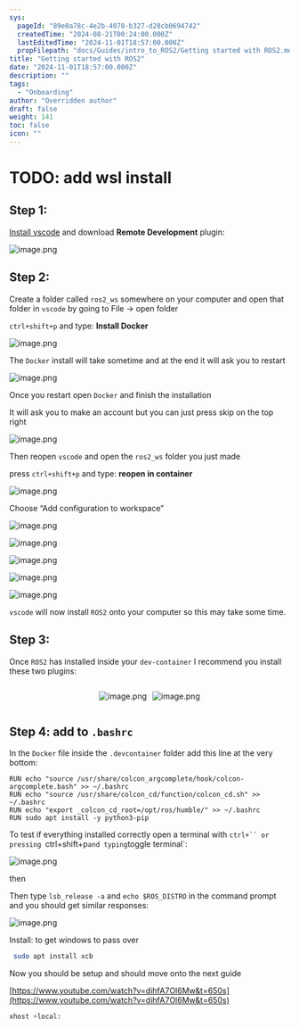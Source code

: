 ```yaml
---
sys:
  pageId: "89e0a78c-4e2b-4070-b327-d28cb0694742"
  createdTime: "2024-08-21T00:24:00.000Z"
  lastEditedTime: "2024-11-01T18:57:00.000Z"
  propFilepath: "docs/Guides/intro_to_ROS2/Getting started with ROS2.md"
title: "Getting started with ROS2"
date: "2024-11-01T18:57:00.000Z"
description: ""
tags:
  - "Onboarding"
author: "Overridden author"
draft: false
weight: 141
toc: false
icon: ""
---
```


# TODO: add wsl install

## Step 1:

[Install vscode](https://code.visualstudio.com/download) and download **Remote Development** plugin:

![image.png](https://prod-files-secure.s3.us-west-2.amazonaws.com/d518164a-d88e-44d1-a4ee-3adb3bd8bce0/efb52993-1881-4a40-b95e-6f020334f022/image.png?X-Amz-Algorithm=AWS4-HMAC-SHA256&X-Amz-Content-Sha256=UNSIGNED-PAYLOAD&X-Amz-Credential=ASIAZI2LB4665SAGTSOU%2F20250301%2Fus-west-2%2Fs3%2Faws4_request&X-Amz-Date=20250301T070703Z&X-Amz-Expires=3600&X-Amz-Security-Token=IQoJb3JpZ2luX2VjEGQaCXVzLXdlc3QtMiJGMEQCIAvxRXOT80PXKIH2iwWljOttXSZkgFyRdj0IfItxX%2BM7AiAjiW9SPv3uv3Ke0hyUQVDDSoEfkFu88IhAo64srC1wzSqIBAid%2F%2F%2F%2F%2F%2F%2F%2F%2F%2F8BEAAaDDYzNzQyMzE4MzgwNSIMM3tqbjlvArx%2FrWJGKtwDAXr6rEyEgMw4s4oHWMUrFdQmot%2Bc9IxFNht79CFOwFqBBcfZ2kMg9Klxz0J6PE54BCWv3n1FoBcT9KtJc0MZptsX9%2FX6t0qX%2BI1Suyp7aP3TpFcCzWNMsctovEEUjEvN2tEi0g756yCaVX6EHNYQZyhn2wSh0aLd1ahiOn%2B5Muq741UmYpj44556RiiEOLuldmuLNyMErxMQqdcT%2Fk1KOo7ZYFipi5kBXHN1wJuBOSZ7e62K16iEU%2BFmKOQ5yv3qM65nbksl%2BM4fYtpTq1VPb80YJ%2BmIAyscNjUB7gf1AEGhbzBwZiVG3NreIrtkDRyDlcYRxgSexumWaFnOTt2DfuP5R8YEZFwPtlW3WHUglHR70m3Es4OaqKQ7xdSecOtC%2F3OJTIvBodTKzf3eQa7VA5iR14lTriuPCeJbsxOoP2D8M6mcadS7SJ7shq2G9JhX8kmK1jtxhpQ6Sg5BhiNtK7zYsYlLhJUPzu3PJ7OpxOW4xWEAQgb20I74gKZZ%2BdMnlbYyVMg15halGtZTwDwiglHhrnS6lzi66op1wE95dUegZgHlpqxwxEBp%2B99bsX%2BBkSGqzsnmy3yzrPSpWoHLfP0xCXImH57CHq5hULC8fVAX9M1V3BZR8NU6HCQwtJCKvgY6pgHig3JLkhRWk3OXffWA7Rd%2Ferm8UCuaGQIQGzTAc9H7%2FMCWQv3tnobNSNbU6R12o8TYzHxip7jdlJkRd%2FZAQFDfawtfGdbO7slJbvul7HjBJAGz6okw95elg7EHKqeT8WsZZn5gXui6qkYo6Bg43eziSD13l4nKS35E%2F8OpSTqi9C0DJcQD6ZXJtWUIjGHTnmzcWXOLQrsKBKDFkbz4g%2Fg1AtnLee86&X-Amz-Signature=56c863bc80097ebe9e2bcfdbe7b8eca9282f392b52df48daf0479880d3bedff5&X-Amz-SignedHeaders=host&x-id=GetObject)

## Step 2:

Create a folder called `ros2_ws` somewhere on your computer and open that folder in `vscode` by going to File → open folder 

`ctrl+shift+p` and type: **Install Docker**

![image.png](https://prod-files-secure.s3.us-west-2.amazonaws.com/d518164a-d88e-44d1-a4ee-3adb3bd8bce0/2269dc0e-1cd5-47ff-bceb-c04ad9b2eab0/image.png?X-Amz-Algorithm=AWS4-HMAC-SHA256&X-Amz-Content-Sha256=UNSIGNED-PAYLOAD&X-Amz-Credential=ASIAZI2LB4665SAGTSOU%2F20250301%2Fus-west-2%2Fs3%2Faws4_request&X-Amz-Date=20250301T070703Z&X-Amz-Expires=3600&X-Amz-Security-Token=IQoJb3JpZ2luX2VjEGQaCXVzLXdlc3QtMiJGMEQCIAvxRXOT80PXKIH2iwWljOttXSZkgFyRdj0IfItxX%2BM7AiAjiW9SPv3uv3Ke0hyUQVDDSoEfkFu88IhAo64srC1wzSqIBAid%2F%2F%2F%2F%2F%2F%2F%2F%2F%2F8BEAAaDDYzNzQyMzE4MzgwNSIMM3tqbjlvArx%2FrWJGKtwDAXr6rEyEgMw4s4oHWMUrFdQmot%2Bc9IxFNht79CFOwFqBBcfZ2kMg9Klxz0J6PE54BCWv3n1FoBcT9KtJc0MZptsX9%2FX6t0qX%2BI1Suyp7aP3TpFcCzWNMsctovEEUjEvN2tEi0g756yCaVX6EHNYQZyhn2wSh0aLd1ahiOn%2B5Muq741UmYpj44556RiiEOLuldmuLNyMErxMQqdcT%2Fk1KOo7ZYFipi5kBXHN1wJuBOSZ7e62K16iEU%2BFmKOQ5yv3qM65nbksl%2BM4fYtpTq1VPb80YJ%2BmIAyscNjUB7gf1AEGhbzBwZiVG3NreIrtkDRyDlcYRxgSexumWaFnOTt2DfuP5R8YEZFwPtlW3WHUglHR70m3Es4OaqKQ7xdSecOtC%2F3OJTIvBodTKzf3eQa7VA5iR14lTriuPCeJbsxOoP2D8M6mcadS7SJ7shq2G9JhX8kmK1jtxhpQ6Sg5BhiNtK7zYsYlLhJUPzu3PJ7OpxOW4xWEAQgb20I74gKZZ%2BdMnlbYyVMg15halGtZTwDwiglHhrnS6lzi66op1wE95dUegZgHlpqxwxEBp%2B99bsX%2BBkSGqzsnmy3yzrPSpWoHLfP0xCXImH57CHq5hULC8fVAX9M1V3BZR8NU6HCQwtJCKvgY6pgHig3JLkhRWk3OXffWA7Rd%2Ferm8UCuaGQIQGzTAc9H7%2FMCWQv3tnobNSNbU6R12o8TYzHxip7jdlJkRd%2FZAQFDfawtfGdbO7slJbvul7HjBJAGz6okw95elg7EHKqeT8WsZZn5gXui6qkYo6Bg43eziSD13l4nKS35E%2F8OpSTqi9C0DJcQD6ZXJtWUIjGHTnmzcWXOLQrsKBKDFkbz4g%2Fg1AtnLee86&X-Amz-Signature=7c4c24a44e43422791198bbb8b5205daba0a4d42f64877e0b76684780bfd6797&X-Amz-SignedHeaders=host&x-id=GetObject)

The `Docker` install will take sometime and at the end it will ask you to restart

![image.png](https://prod-files-secure.s3.us-west-2.amazonaws.com/d518164a-d88e-44d1-a4ee-3adb3bd8bce0/ed233f78-be33-4b1f-b89c-9c346c0e961e/image.png?X-Amz-Algorithm=AWS4-HMAC-SHA256&X-Amz-Content-Sha256=UNSIGNED-PAYLOAD&X-Amz-Credential=ASIAZI2LB4665SAGTSOU%2F20250301%2Fus-west-2%2Fs3%2Faws4_request&X-Amz-Date=20250301T070704Z&X-Amz-Expires=3600&X-Amz-Security-Token=IQoJb3JpZ2luX2VjEGQaCXVzLXdlc3QtMiJGMEQCIAvxRXOT80PXKIH2iwWljOttXSZkgFyRdj0IfItxX%2BM7AiAjiW9SPv3uv3Ke0hyUQVDDSoEfkFu88IhAo64srC1wzSqIBAid%2F%2F%2F%2F%2F%2F%2F%2F%2F%2F8BEAAaDDYzNzQyMzE4MzgwNSIMM3tqbjlvArx%2FrWJGKtwDAXr6rEyEgMw4s4oHWMUrFdQmot%2Bc9IxFNht79CFOwFqBBcfZ2kMg9Klxz0J6PE54BCWv3n1FoBcT9KtJc0MZptsX9%2FX6t0qX%2BI1Suyp7aP3TpFcCzWNMsctovEEUjEvN2tEi0g756yCaVX6EHNYQZyhn2wSh0aLd1ahiOn%2B5Muq741UmYpj44556RiiEOLuldmuLNyMErxMQqdcT%2Fk1KOo7ZYFipi5kBXHN1wJuBOSZ7e62K16iEU%2BFmKOQ5yv3qM65nbksl%2BM4fYtpTq1VPb80YJ%2BmIAyscNjUB7gf1AEGhbzBwZiVG3NreIrtkDRyDlcYRxgSexumWaFnOTt2DfuP5R8YEZFwPtlW3WHUglHR70m3Es4OaqKQ7xdSecOtC%2F3OJTIvBodTKzf3eQa7VA5iR14lTriuPCeJbsxOoP2D8M6mcadS7SJ7shq2G9JhX8kmK1jtxhpQ6Sg5BhiNtK7zYsYlLhJUPzu3PJ7OpxOW4xWEAQgb20I74gKZZ%2BdMnlbYyVMg15halGtZTwDwiglHhrnS6lzi66op1wE95dUegZgHlpqxwxEBp%2B99bsX%2BBkSGqzsnmy3yzrPSpWoHLfP0xCXImH57CHq5hULC8fVAX9M1V3BZR8NU6HCQwtJCKvgY6pgHig3JLkhRWk3OXffWA7Rd%2Ferm8UCuaGQIQGzTAc9H7%2FMCWQv3tnobNSNbU6R12o8TYzHxip7jdlJkRd%2FZAQFDfawtfGdbO7slJbvul7HjBJAGz6okw95elg7EHKqeT8WsZZn5gXui6qkYo6Bg43eziSD13l4nKS35E%2F8OpSTqi9C0DJcQD6ZXJtWUIjGHTnmzcWXOLQrsKBKDFkbz4g%2Fg1AtnLee86&X-Amz-Signature=ce9bc5cd022f0454e6b378988643092fb1273e27bd0e998cc8501a5e2de84610&X-Amz-SignedHeaders=host&x-id=GetObject)

Once you restart open `Docker` and finish the installation

It will ask you to make an account but you can just press skip on the top right

![image.png](https://prod-files-secure.s3.us-west-2.amazonaws.com/d518164a-d88e-44d1-a4ee-3adb3bd8bce0/21010ad9-1659-4fd9-9f59-9932a09b2a3d/image.png?X-Amz-Algorithm=AWS4-HMAC-SHA256&X-Amz-Content-Sha256=UNSIGNED-PAYLOAD&X-Amz-Credential=ASIAZI2LB4665SAGTSOU%2F20250301%2Fus-west-2%2Fs3%2Faws4_request&X-Amz-Date=20250301T070704Z&X-Amz-Expires=3600&X-Amz-Security-Token=IQoJb3JpZ2luX2VjEGQaCXVzLXdlc3QtMiJGMEQCIAvxRXOT80PXKIH2iwWljOttXSZkgFyRdj0IfItxX%2BM7AiAjiW9SPv3uv3Ke0hyUQVDDSoEfkFu88IhAo64srC1wzSqIBAid%2F%2F%2F%2F%2F%2F%2F%2F%2F%2F8BEAAaDDYzNzQyMzE4MzgwNSIMM3tqbjlvArx%2FrWJGKtwDAXr6rEyEgMw4s4oHWMUrFdQmot%2Bc9IxFNht79CFOwFqBBcfZ2kMg9Klxz0J6PE54BCWv3n1FoBcT9KtJc0MZptsX9%2FX6t0qX%2BI1Suyp7aP3TpFcCzWNMsctovEEUjEvN2tEi0g756yCaVX6EHNYQZyhn2wSh0aLd1ahiOn%2B5Muq741UmYpj44556RiiEOLuldmuLNyMErxMQqdcT%2Fk1KOo7ZYFipi5kBXHN1wJuBOSZ7e62K16iEU%2BFmKOQ5yv3qM65nbksl%2BM4fYtpTq1VPb80YJ%2BmIAyscNjUB7gf1AEGhbzBwZiVG3NreIrtkDRyDlcYRxgSexumWaFnOTt2DfuP5R8YEZFwPtlW3WHUglHR70m3Es4OaqKQ7xdSecOtC%2F3OJTIvBodTKzf3eQa7VA5iR14lTriuPCeJbsxOoP2D8M6mcadS7SJ7shq2G9JhX8kmK1jtxhpQ6Sg5BhiNtK7zYsYlLhJUPzu3PJ7OpxOW4xWEAQgb20I74gKZZ%2BdMnlbYyVMg15halGtZTwDwiglHhrnS6lzi66op1wE95dUegZgHlpqxwxEBp%2B99bsX%2BBkSGqzsnmy3yzrPSpWoHLfP0xCXImH57CHq5hULC8fVAX9M1V3BZR8NU6HCQwtJCKvgY6pgHig3JLkhRWk3OXffWA7Rd%2Ferm8UCuaGQIQGzTAc9H7%2FMCWQv3tnobNSNbU6R12o8TYzHxip7jdlJkRd%2FZAQFDfawtfGdbO7slJbvul7HjBJAGz6okw95elg7EHKqeT8WsZZn5gXui6qkYo6Bg43eziSD13l4nKS35E%2F8OpSTqi9C0DJcQD6ZXJtWUIjGHTnmzcWXOLQrsKBKDFkbz4g%2Fg1AtnLee86&X-Amz-Signature=0e3bb933ee22822661cae07c6a146aede63d3e75ee5b78d3eb0724e92fe71a7d&X-Amz-SignedHeaders=host&x-id=GetObject)

Then reopen `vscode` and open the `ros2_ws` folder you just made

press `ctrl+shift+p` and type: **reopen in container**

![image.png](https://prod-files-secure.s3.us-west-2.amazonaws.com/d518164a-d88e-44d1-a4ee-3adb3bd8bce0/4e93b8c2-41ad-488c-8095-c74205196118/image.png?X-Amz-Algorithm=AWS4-HMAC-SHA256&X-Amz-Content-Sha256=UNSIGNED-PAYLOAD&X-Amz-Credential=ASIAZI2LB4665SAGTSOU%2F20250301%2Fus-west-2%2Fs3%2Faws4_request&X-Amz-Date=20250301T070704Z&X-Amz-Expires=3600&X-Amz-Security-Token=IQoJb3JpZ2luX2VjEGQaCXVzLXdlc3QtMiJGMEQCIAvxRXOT80PXKIH2iwWljOttXSZkgFyRdj0IfItxX%2BM7AiAjiW9SPv3uv3Ke0hyUQVDDSoEfkFu88IhAo64srC1wzSqIBAid%2F%2F%2F%2F%2F%2F%2F%2F%2F%2F8BEAAaDDYzNzQyMzE4MzgwNSIMM3tqbjlvArx%2FrWJGKtwDAXr6rEyEgMw4s4oHWMUrFdQmot%2Bc9IxFNht79CFOwFqBBcfZ2kMg9Klxz0J6PE54BCWv3n1FoBcT9KtJc0MZptsX9%2FX6t0qX%2BI1Suyp7aP3TpFcCzWNMsctovEEUjEvN2tEi0g756yCaVX6EHNYQZyhn2wSh0aLd1ahiOn%2B5Muq741UmYpj44556RiiEOLuldmuLNyMErxMQqdcT%2Fk1KOo7ZYFipi5kBXHN1wJuBOSZ7e62K16iEU%2BFmKOQ5yv3qM65nbksl%2BM4fYtpTq1VPb80YJ%2BmIAyscNjUB7gf1AEGhbzBwZiVG3NreIrtkDRyDlcYRxgSexumWaFnOTt2DfuP5R8YEZFwPtlW3WHUglHR70m3Es4OaqKQ7xdSecOtC%2F3OJTIvBodTKzf3eQa7VA5iR14lTriuPCeJbsxOoP2D8M6mcadS7SJ7shq2G9JhX8kmK1jtxhpQ6Sg5BhiNtK7zYsYlLhJUPzu3PJ7OpxOW4xWEAQgb20I74gKZZ%2BdMnlbYyVMg15halGtZTwDwiglHhrnS6lzi66op1wE95dUegZgHlpqxwxEBp%2B99bsX%2BBkSGqzsnmy3yzrPSpWoHLfP0xCXImH57CHq5hULC8fVAX9M1V3BZR8NU6HCQwtJCKvgY6pgHig3JLkhRWk3OXffWA7Rd%2Ferm8UCuaGQIQGzTAc9H7%2FMCWQv3tnobNSNbU6R12o8TYzHxip7jdlJkRd%2FZAQFDfawtfGdbO7slJbvul7HjBJAGz6okw95elg7EHKqeT8WsZZn5gXui6qkYo6Bg43eziSD13l4nKS35E%2F8OpSTqi9C0DJcQD6ZXJtWUIjGHTnmzcWXOLQrsKBKDFkbz4g%2Fg1AtnLee86&X-Amz-Signature=05de81c62c20b2d2e1542afb82553b521832321e96920c2615ef80120087133c&X-Amz-SignedHeaders=host&x-id=GetObject)

Choose “Add configuration to workspace”

![image.png](https://prod-files-secure.s3.us-west-2.amazonaws.com/d518164a-d88e-44d1-a4ee-3adb3bd8bce0/9560b282-5060-4989-ba37-97e7b2c22476/image.png?X-Amz-Algorithm=AWS4-HMAC-SHA256&X-Amz-Content-Sha256=UNSIGNED-PAYLOAD&X-Amz-Credential=ASIAZI2LB4665SAGTSOU%2F20250301%2Fus-west-2%2Fs3%2Faws4_request&X-Amz-Date=20250301T070704Z&X-Amz-Expires=3600&X-Amz-Security-Token=IQoJb3JpZ2luX2VjEGQaCXVzLXdlc3QtMiJGMEQCIAvxRXOT80PXKIH2iwWljOttXSZkgFyRdj0IfItxX%2BM7AiAjiW9SPv3uv3Ke0hyUQVDDSoEfkFu88IhAo64srC1wzSqIBAid%2F%2F%2F%2F%2F%2F%2F%2F%2F%2F8BEAAaDDYzNzQyMzE4MzgwNSIMM3tqbjlvArx%2FrWJGKtwDAXr6rEyEgMw4s4oHWMUrFdQmot%2Bc9IxFNht79CFOwFqBBcfZ2kMg9Klxz0J6PE54BCWv3n1FoBcT9KtJc0MZptsX9%2FX6t0qX%2BI1Suyp7aP3TpFcCzWNMsctovEEUjEvN2tEi0g756yCaVX6EHNYQZyhn2wSh0aLd1ahiOn%2B5Muq741UmYpj44556RiiEOLuldmuLNyMErxMQqdcT%2Fk1KOo7ZYFipi5kBXHN1wJuBOSZ7e62K16iEU%2BFmKOQ5yv3qM65nbksl%2BM4fYtpTq1VPb80YJ%2BmIAyscNjUB7gf1AEGhbzBwZiVG3NreIrtkDRyDlcYRxgSexumWaFnOTt2DfuP5R8YEZFwPtlW3WHUglHR70m3Es4OaqKQ7xdSecOtC%2F3OJTIvBodTKzf3eQa7VA5iR14lTriuPCeJbsxOoP2D8M6mcadS7SJ7shq2G9JhX8kmK1jtxhpQ6Sg5BhiNtK7zYsYlLhJUPzu3PJ7OpxOW4xWEAQgb20I74gKZZ%2BdMnlbYyVMg15halGtZTwDwiglHhrnS6lzi66op1wE95dUegZgHlpqxwxEBp%2B99bsX%2BBkSGqzsnmy3yzrPSpWoHLfP0xCXImH57CHq5hULC8fVAX9M1V3BZR8NU6HCQwtJCKvgY6pgHig3JLkhRWk3OXffWA7Rd%2Ferm8UCuaGQIQGzTAc9H7%2FMCWQv3tnobNSNbU6R12o8TYzHxip7jdlJkRd%2FZAQFDfawtfGdbO7slJbvul7HjBJAGz6okw95elg7EHKqeT8WsZZn5gXui6qkYo6Bg43eziSD13l4nKS35E%2F8OpSTqi9C0DJcQD6ZXJtWUIjGHTnmzcWXOLQrsKBKDFkbz4g%2Fg1AtnLee86&X-Amz-Signature=52c47019b1e9e5c2505c7184b7e52e54f3916a7ff978babd27927fc744e55aab&X-Amz-SignedHeaders=host&x-id=GetObject)

![image.png](https://prod-files-secure.s3.us-west-2.amazonaws.com/d518164a-d88e-44d1-a4ee-3adb3bd8bce0/2ee63f81-886b-48e8-a553-dc6e5eac99e4/image.png?X-Amz-Algorithm=AWS4-HMAC-SHA256&X-Amz-Content-Sha256=UNSIGNED-PAYLOAD&X-Amz-Credential=ASIAZI2LB4665SAGTSOU%2F20250301%2Fus-west-2%2Fs3%2Faws4_request&X-Amz-Date=20250301T070703Z&X-Amz-Expires=3600&X-Amz-Security-Token=IQoJb3JpZ2luX2VjEGQaCXVzLXdlc3QtMiJGMEQCIAvxRXOT80PXKIH2iwWljOttXSZkgFyRdj0IfItxX%2BM7AiAjiW9SPv3uv3Ke0hyUQVDDSoEfkFu88IhAo64srC1wzSqIBAid%2F%2F%2F%2F%2F%2F%2F%2F%2F%2F8BEAAaDDYzNzQyMzE4MzgwNSIMM3tqbjlvArx%2FrWJGKtwDAXr6rEyEgMw4s4oHWMUrFdQmot%2Bc9IxFNht79CFOwFqBBcfZ2kMg9Klxz0J6PE54BCWv3n1FoBcT9KtJc0MZptsX9%2FX6t0qX%2BI1Suyp7aP3TpFcCzWNMsctovEEUjEvN2tEi0g756yCaVX6EHNYQZyhn2wSh0aLd1ahiOn%2B5Muq741UmYpj44556RiiEOLuldmuLNyMErxMQqdcT%2Fk1KOo7ZYFipi5kBXHN1wJuBOSZ7e62K16iEU%2BFmKOQ5yv3qM65nbksl%2BM4fYtpTq1VPb80YJ%2BmIAyscNjUB7gf1AEGhbzBwZiVG3NreIrtkDRyDlcYRxgSexumWaFnOTt2DfuP5R8YEZFwPtlW3WHUglHR70m3Es4OaqKQ7xdSecOtC%2F3OJTIvBodTKzf3eQa7VA5iR14lTriuPCeJbsxOoP2D8M6mcadS7SJ7shq2G9JhX8kmK1jtxhpQ6Sg5BhiNtK7zYsYlLhJUPzu3PJ7OpxOW4xWEAQgb20I74gKZZ%2BdMnlbYyVMg15halGtZTwDwiglHhrnS6lzi66op1wE95dUegZgHlpqxwxEBp%2B99bsX%2BBkSGqzsnmy3yzrPSpWoHLfP0xCXImH57CHq5hULC8fVAX9M1V3BZR8NU6HCQwtJCKvgY6pgHig3JLkhRWk3OXffWA7Rd%2Ferm8UCuaGQIQGzTAc9H7%2FMCWQv3tnobNSNbU6R12o8TYzHxip7jdlJkRd%2FZAQFDfawtfGdbO7slJbvul7HjBJAGz6okw95elg7EHKqeT8WsZZn5gXui6qkYo6Bg43eziSD13l4nKS35E%2F8OpSTqi9C0DJcQD6ZXJtWUIjGHTnmzcWXOLQrsKBKDFkbz4g%2Fg1AtnLee86&X-Amz-Signature=46c4812f1a63b80d18f00a2d7d66ddf0347a17b91074b64d1b334dde666caa6a&X-Amz-SignedHeaders=host&x-id=GetObject)

![image.png](https://prod-files-secure.s3.us-west-2.amazonaws.com/d518164a-d88e-44d1-a4ee-3adb3bd8bce0/ae1580b2-b048-407e-aed9-b584224a7a04/image.png?X-Amz-Algorithm=AWS4-HMAC-SHA256&X-Amz-Content-Sha256=UNSIGNED-PAYLOAD&X-Amz-Credential=ASIAZI2LB4665SAGTSOU%2F20250301%2Fus-west-2%2Fs3%2Faws4_request&X-Amz-Date=20250301T070703Z&X-Amz-Expires=3600&X-Amz-Security-Token=IQoJb3JpZ2luX2VjEGQaCXVzLXdlc3QtMiJGMEQCIAvxRXOT80PXKIH2iwWljOttXSZkgFyRdj0IfItxX%2BM7AiAjiW9SPv3uv3Ke0hyUQVDDSoEfkFu88IhAo64srC1wzSqIBAid%2F%2F%2F%2F%2F%2F%2F%2F%2F%2F8BEAAaDDYzNzQyMzE4MzgwNSIMM3tqbjlvArx%2FrWJGKtwDAXr6rEyEgMw4s4oHWMUrFdQmot%2Bc9IxFNht79CFOwFqBBcfZ2kMg9Klxz0J6PE54BCWv3n1FoBcT9KtJc0MZptsX9%2FX6t0qX%2BI1Suyp7aP3TpFcCzWNMsctovEEUjEvN2tEi0g756yCaVX6EHNYQZyhn2wSh0aLd1ahiOn%2B5Muq741UmYpj44556RiiEOLuldmuLNyMErxMQqdcT%2Fk1KOo7ZYFipi5kBXHN1wJuBOSZ7e62K16iEU%2BFmKOQ5yv3qM65nbksl%2BM4fYtpTq1VPb80YJ%2BmIAyscNjUB7gf1AEGhbzBwZiVG3NreIrtkDRyDlcYRxgSexumWaFnOTt2DfuP5R8YEZFwPtlW3WHUglHR70m3Es4OaqKQ7xdSecOtC%2F3OJTIvBodTKzf3eQa7VA5iR14lTriuPCeJbsxOoP2D8M6mcadS7SJ7shq2G9JhX8kmK1jtxhpQ6Sg5BhiNtK7zYsYlLhJUPzu3PJ7OpxOW4xWEAQgb20I74gKZZ%2BdMnlbYyVMg15halGtZTwDwiglHhrnS6lzi66op1wE95dUegZgHlpqxwxEBp%2B99bsX%2BBkSGqzsnmy3yzrPSpWoHLfP0xCXImH57CHq5hULC8fVAX9M1V3BZR8NU6HCQwtJCKvgY6pgHig3JLkhRWk3OXffWA7Rd%2Ferm8UCuaGQIQGzTAc9H7%2FMCWQv3tnobNSNbU6R12o8TYzHxip7jdlJkRd%2FZAQFDfawtfGdbO7slJbvul7HjBJAGz6okw95elg7EHKqeT8WsZZn5gXui6qkYo6Bg43eziSD13l4nKS35E%2F8OpSTqi9C0DJcQD6ZXJtWUIjGHTnmzcWXOLQrsKBKDFkbz4g%2Fg1AtnLee86&X-Amz-Signature=7c4ead9c6e6f654ef2514b77c57348c68e255f40dee577898e015ef449c62e2d&X-Amz-SignedHeaders=host&x-id=GetObject)

![image.png](https://prod-files-secure.s3.us-west-2.amazonaws.com/d518164a-d88e-44d1-a4ee-3adb3bd8bce0/53255b28-f75e-430f-b9e3-c0ac8577e42b/image.png?X-Amz-Algorithm=AWS4-HMAC-SHA256&X-Amz-Content-Sha256=UNSIGNED-PAYLOAD&X-Amz-Credential=ASIAZI2LB4665SAGTSOU%2F20250301%2Fus-west-2%2Fs3%2Faws4_request&X-Amz-Date=20250301T070703Z&X-Amz-Expires=3600&X-Amz-Security-Token=IQoJb3JpZ2luX2VjEGQaCXVzLXdlc3QtMiJGMEQCIAvxRXOT80PXKIH2iwWljOttXSZkgFyRdj0IfItxX%2BM7AiAjiW9SPv3uv3Ke0hyUQVDDSoEfkFu88IhAo64srC1wzSqIBAid%2F%2F%2F%2F%2F%2F%2F%2F%2F%2F8BEAAaDDYzNzQyMzE4MzgwNSIMM3tqbjlvArx%2FrWJGKtwDAXr6rEyEgMw4s4oHWMUrFdQmot%2Bc9IxFNht79CFOwFqBBcfZ2kMg9Klxz0J6PE54BCWv3n1FoBcT9KtJc0MZptsX9%2FX6t0qX%2BI1Suyp7aP3TpFcCzWNMsctovEEUjEvN2tEi0g756yCaVX6EHNYQZyhn2wSh0aLd1ahiOn%2B5Muq741UmYpj44556RiiEOLuldmuLNyMErxMQqdcT%2Fk1KOo7ZYFipi5kBXHN1wJuBOSZ7e62K16iEU%2BFmKOQ5yv3qM65nbksl%2BM4fYtpTq1VPb80YJ%2BmIAyscNjUB7gf1AEGhbzBwZiVG3NreIrtkDRyDlcYRxgSexumWaFnOTt2DfuP5R8YEZFwPtlW3WHUglHR70m3Es4OaqKQ7xdSecOtC%2F3OJTIvBodTKzf3eQa7VA5iR14lTriuPCeJbsxOoP2D8M6mcadS7SJ7shq2G9JhX8kmK1jtxhpQ6Sg5BhiNtK7zYsYlLhJUPzu3PJ7OpxOW4xWEAQgb20I74gKZZ%2BdMnlbYyVMg15halGtZTwDwiglHhrnS6lzi66op1wE95dUegZgHlpqxwxEBp%2B99bsX%2BBkSGqzsnmy3yzrPSpWoHLfP0xCXImH57CHq5hULC8fVAX9M1V3BZR8NU6HCQwtJCKvgY6pgHig3JLkhRWk3OXffWA7Rd%2Ferm8UCuaGQIQGzTAc9H7%2FMCWQv3tnobNSNbU6R12o8TYzHxip7jdlJkRd%2FZAQFDfawtfGdbO7slJbvul7HjBJAGz6okw95elg7EHKqeT8WsZZn5gXui6qkYo6Bg43eziSD13l4nKS35E%2F8OpSTqi9C0DJcQD6ZXJtWUIjGHTnmzcWXOLQrsKBKDFkbz4g%2Fg1AtnLee86&X-Amz-Signature=3757ce00a4120f30f24655ff18d7a91820eea18ac45390a0f009f102db90f484&X-Amz-SignedHeaders=host&x-id=GetObject)

![image.png](https://prod-files-secure.s3.us-west-2.amazonaws.com/d518164a-d88e-44d1-a4ee-3adb3bd8bce0/7c562767-5af9-4ffb-97d1-327bcdf4ee00/image.png?X-Amz-Algorithm=AWS4-HMAC-SHA256&X-Amz-Content-Sha256=UNSIGNED-PAYLOAD&X-Amz-Credential=ASIAZI2LB4665SAGTSOU%2F20250301%2Fus-west-2%2Fs3%2Faws4_request&X-Amz-Date=20250301T070704Z&X-Amz-Expires=3600&X-Amz-Security-Token=IQoJb3JpZ2luX2VjEGQaCXVzLXdlc3QtMiJGMEQCIAvxRXOT80PXKIH2iwWljOttXSZkgFyRdj0IfItxX%2BM7AiAjiW9SPv3uv3Ke0hyUQVDDSoEfkFu88IhAo64srC1wzSqIBAid%2F%2F%2F%2F%2F%2F%2F%2F%2F%2F8BEAAaDDYzNzQyMzE4MzgwNSIMM3tqbjlvArx%2FrWJGKtwDAXr6rEyEgMw4s4oHWMUrFdQmot%2Bc9IxFNht79CFOwFqBBcfZ2kMg9Klxz0J6PE54BCWv3n1FoBcT9KtJc0MZptsX9%2FX6t0qX%2BI1Suyp7aP3TpFcCzWNMsctovEEUjEvN2tEi0g756yCaVX6EHNYQZyhn2wSh0aLd1ahiOn%2B5Muq741UmYpj44556RiiEOLuldmuLNyMErxMQqdcT%2Fk1KOo7ZYFipi5kBXHN1wJuBOSZ7e62K16iEU%2BFmKOQ5yv3qM65nbksl%2BM4fYtpTq1VPb80YJ%2BmIAyscNjUB7gf1AEGhbzBwZiVG3NreIrtkDRyDlcYRxgSexumWaFnOTt2DfuP5R8YEZFwPtlW3WHUglHR70m3Es4OaqKQ7xdSecOtC%2F3OJTIvBodTKzf3eQa7VA5iR14lTriuPCeJbsxOoP2D8M6mcadS7SJ7shq2G9JhX8kmK1jtxhpQ6Sg5BhiNtK7zYsYlLhJUPzu3PJ7OpxOW4xWEAQgb20I74gKZZ%2BdMnlbYyVMg15halGtZTwDwiglHhrnS6lzi66op1wE95dUegZgHlpqxwxEBp%2B99bsX%2BBkSGqzsnmy3yzrPSpWoHLfP0xCXImH57CHq5hULC8fVAX9M1V3BZR8NU6HCQwtJCKvgY6pgHig3JLkhRWk3OXffWA7Rd%2Ferm8UCuaGQIQGzTAc9H7%2FMCWQv3tnobNSNbU6R12o8TYzHxip7jdlJkRd%2FZAQFDfawtfGdbO7slJbvul7HjBJAGz6okw95elg7EHKqeT8WsZZn5gXui6qkYo6Bg43eziSD13l4nKS35E%2F8OpSTqi9C0DJcQD6ZXJtWUIjGHTnmzcWXOLQrsKBKDFkbz4g%2Fg1AtnLee86&X-Amz-Signature=2c3eb211396a7fb73861e191f5ba11c699c7e25c91ee5f05265d0a3a7f2954c3&X-Amz-SignedHeaders=host&x-id=GetObject)

`vscode` will now install `ROS2` onto your computer so this may take some time.

## Step 3:

Once `ROS2` has installed inside your `dev-container` I recommend you install these two plugins:

<div style="display: flex;flex-direction: row; column-gap:10px; max-width: 630px;justify-content: center;">
<div>

![image.png](https://prod-files-secure.s3.us-west-2.amazonaws.com/d518164a-d88e-44d1-a4ee-3adb3bd8bce0/3fc3d550-5a54-4ba1-ba6b-faa01cdb7369/image.png?X-Amz-Algorithm=AWS4-HMAC-SHA256&X-Amz-Content-Sha256=UNSIGNED-PAYLOAD&X-Amz-Credential=ASIAZI2LB466UYJQJFVE%2F20250301%2Fus-west-2%2Fs3%2Faws4_request&X-Amz-Date=20250301T070705Z&X-Amz-Expires=3600&X-Amz-Security-Token=IQoJb3JpZ2luX2VjEGQaCXVzLXdlc3QtMiJHMEUCIEFo80SL4ZTwZmtlFZJ3qtT81nYtGjSUIpecgtD%2B%2BNM%2BAiEAtIhYDIOSZF5H3%2BRCyy5X%2BSk8Wbswc75%2BrhElk0WCtbwqiAQInf%2F%2F%2F%2F%2F%2F%2F%2F%2F%2FARAAGgw2Mzc0MjMxODM4MDUiDEXb3Weem9UyZnn7nCrcA%2BVjiP5Asianjo%2BgS%2BRgmnWU5WLTKfcBLSWQkkpbWjwVLzRkZmqGIdmOcsdro18kAD2P7A09FgdvJpNRmnp7qJO7Rs5uJyjgv4MJSa1F9lFICNkJ6EAmc6szV6Grc%2BYw8YEVtg5XcGkLUVNW%2BxX%2B21YPlDatR1gwQ%2BOHgZRSZ7zGc4%2BfE2loDutN9Ahybsz9M%2BmVw6BOaW624wALaBcbJrjP%2BQ5vxWGYUx44yebRWW7hnWXlMybyhEvEBBRNVsvXQ%2FQWhsYQN1ze5%2B33cONOcN%2Fc0PYyqErF72aMEtsXW%2F0Nvj2P6SrQP%2BPclaR8Pf6w23cdDDPbqIE9gYQKRA8dHDaGCCCTigQatINMP8Y5Dt82meFLAdULvFKlmwqUlhRQihN7cI%2F6yhTMryGdEcBTP5PUANGN7hSWKDjG1PwCznuHMC4dG1B9jlfh8rNjiqXfEW1mDCufNWsDDPQ89xvwpEa2vsOTldmSfYRaoV05u6K%2BW%2FEiYMRmIbuukCuK9LkraaG%2F%2BKvl6Vx07325cvY6W8UoNLWDyvL7AB4BwF435o2ADQg7tW5fVhhf7mkmeBbE3GRfk4rR1jjvyBofi94Ol7FObKaDPLzCLHay2IfAa%2BWw7IVtZaqwnL45GrUjMKyQir4GOqUBwkPvGXO%2B7BqCLv26fg7IKgQs8UBiZ21BgEQMaiU8oTNJR%2Fu4H4xA%2Ffk0n2%2FTFk8pHAzfuemNBYE6dRqOydBPORvfglaW4YkhpngDQ2e0JI%2B9vvWZlQxbESpQLZrvDhXWM8gGaUbWDWoxeN2SP3lVRgDQkotcgqtjIdHVP0PozW%2BHR6OoxYq9GNoBWRe9W1KqE5RBHIYu1h4VHpfJEUWX8T52jHhj&X-Amz-Signature=8dde60295d20c2c4a2747e798585d6e573db08020998d3122bb4258bf8445d14&X-Amz-SignedHeaders=host&x-id=GetObject)

</div>
<div>

![image.png](https://prod-files-secure.s3.us-west-2.amazonaws.com/d518164a-d88e-44d1-a4ee-3adb3bd8bce0/d994cc66-13c2-4093-a5a3-f84cf4601a82/image.png?X-Amz-Algorithm=AWS4-HMAC-SHA256&X-Amz-Content-Sha256=UNSIGNED-PAYLOAD&X-Amz-Credential=ASIAZI2LB466ZBP3JDJH%2F20250301%2Fus-west-2%2Fs3%2Faws4_request&X-Amz-Date=20250301T070706Z&X-Amz-Expires=3600&X-Amz-Security-Token=IQoJb3JpZ2luX2VjEGYaCXVzLXdlc3QtMiJIMEYCIQDdwMNxRE9xPYxgoRi8xSVxLkSOT%2FrB7ZZL4fZCAcN3sQIhAKRxYYCYMHVTcdnN%2F3Nmg%2BqlkibNSmcVLWjMYHCDQEo8KogECJ%2F%2F%2F%2F%2F%2F%2F%2F%2F%2F%2FwEQABoMNjM3NDIzMTgzODA1IgwwV2hbLjWH2tVkz8oq3AOphT8aPzovu1ZLVXaCxAsQdhNcLxYIvoBXyC04147ZJ1Si%2BQZ9%2BMpEEouEdBrAaMtL9HbQ%2Bx4tzUgxMe2MxWVCaOg%2F0iSWV%2BFJRaVF2b5Vwl5%2BJMFkTrWxIXbMC1ooe9%2BYDvbFOZgb6xK3SDXqTID13T4WJ5wIna%2B6D16EyB1m%2B6pT%2BwtGqP5NiuG1%2BJi4oAS1CYGpW%2BQ%2B3Mqh3yEOOVrwRyPjfEGmhgT5rBH0WPAHJPqR%2By92X6WajapI%2BmE%2Fh8KlSxhZy0Ry1y9xe%2FHN4HbD9ablhMilp8bpQK9O%2BYdP%2BloG1zyFdwWx%2FWTQSr09lOfgZ9wMROLaV59J4OgunlBwoLixqLYGfuSXdi0YfYuC7azsMNObHS76hD51ljg%2BbpDiz1hbR6%2Biy%2FHEsRLvgE1aYFvxHvEt57gWGWLppFiGXaX%2BWOJ9thgghH%2BLvc2QNk%2FeiEDRHmJmpmJXNsurKBpnyOchYHVK9KGqJ8JEu8UebMm09lCnb39uomObciQCB%2FrcT5X%2BJtJkCEk3%2BsOFGEdVBZR09UIGshELVNBbAjsv2h8JDBzkByURnZRZULt5eO6nSf7IJc1q92r30PKQ4KS8P0fTv42ItwSX%2BGXJghs0voMzT%2FB3rAl42OcYVTCwxIq%2BBjqkAT35WnmpbVXCLShey4t2FtxMikdnClufWUeSG4Cwp67AFyR%2Be415WF4nGcgR072rMTsbjSIdebd%2B0265S0A9fOYyJlbVPvCZmvpKd9UsL0T4sbSZeTpLvy6HoVIPp2B%2FG%2BpBD%2Bea3yxsMy34KMnbZ7uqAcdWOIYIs5l4CeB%2BCj%2BhmrA2lYg0HcOIaUMxYoju9lKwrLJsO%2B0Blv5Cjr39mxhR6ww8&X-Amz-Signature=e62f21b96505073e778dcb2df6e9ce0a38467f294697b544f67dcecfded5bd9b&X-Amz-SignedHeaders=host&x-id=GetObject)

</div>
</div>

## Step 4: add to `.bashrc`

In the `Docker` file inside the `.devcontainer` folder add this line at the very bottom: 

```docker
RUN echo "source /usr/share/colcon_argcomplete/hook/colcon-argcomplete.bash" >> ~/.bashrc
RUN echo "source /usr/share/colcon_cd/function/colcon_cd.sh" >> ~/.bashrc
RUN echo "export _colcon_cd_root=/opt/ros/humble/" >> ~/.bashrc
RUN sudo apt install -y python3-pip 
```

To test if everything installed correctly open a terminal with `ctrl+`` or pressing `ctrl+shift+p` and typing `toggle terminal`:

![image.png](https://prod-files-secure.s3.us-west-2.amazonaws.com/d518164a-d88e-44d1-a4ee-3adb3bd8bce0/6a4943d8-b04e-4c02-9a58-775f3384d1a5/image.png?X-Amz-Algorithm=AWS4-HMAC-SHA256&X-Amz-Content-Sha256=UNSIGNED-PAYLOAD&X-Amz-Credential=ASIAZI2LB4665SAGTSOU%2F20250301%2Fus-west-2%2Fs3%2Faws4_request&X-Amz-Date=20250301T070703Z&X-Amz-Expires=3600&X-Amz-Security-Token=IQoJb3JpZ2luX2VjEGQaCXVzLXdlc3QtMiJGMEQCIAvxRXOT80PXKIH2iwWljOttXSZkgFyRdj0IfItxX%2BM7AiAjiW9SPv3uv3Ke0hyUQVDDSoEfkFu88IhAo64srC1wzSqIBAid%2F%2F%2F%2F%2F%2F%2F%2F%2F%2F8BEAAaDDYzNzQyMzE4MzgwNSIMM3tqbjlvArx%2FrWJGKtwDAXr6rEyEgMw4s4oHWMUrFdQmot%2Bc9IxFNht79CFOwFqBBcfZ2kMg9Klxz0J6PE54BCWv3n1FoBcT9KtJc0MZptsX9%2FX6t0qX%2BI1Suyp7aP3TpFcCzWNMsctovEEUjEvN2tEi0g756yCaVX6EHNYQZyhn2wSh0aLd1ahiOn%2B5Muq741UmYpj44556RiiEOLuldmuLNyMErxMQqdcT%2Fk1KOo7ZYFipi5kBXHN1wJuBOSZ7e62K16iEU%2BFmKOQ5yv3qM65nbksl%2BM4fYtpTq1VPb80YJ%2BmIAyscNjUB7gf1AEGhbzBwZiVG3NreIrtkDRyDlcYRxgSexumWaFnOTt2DfuP5R8YEZFwPtlW3WHUglHR70m3Es4OaqKQ7xdSecOtC%2F3OJTIvBodTKzf3eQa7VA5iR14lTriuPCeJbsxOoP2D8M6mcadS7SJ7shq2G9JhX8kmK1jtxhpQ6Sg5BhiNtK7zYsYlLhJUPzu3PJ7OpxOW4xWEAQgb20I74gKZZ%2BdMnlbYyVMg15halGtZTwDwiglHhrnS6lzi66op1wE95dUegZgHlpqxwxEBp%2B99bsX%2BBkSGqzsnmy3yzrPSpWoHLfP0xCXImH57CHq5hULC8fVAX9M1V3BZR8NU6HCQwtJCKvgY6pgHig3JLkhRWk3OXffWA7Rd%2Ferm8UCuaGQIQGzTAc9H7%2FMCWQv3tnobNSNbU6R12o8TYzHxip7jdlJkRd%2FZAQFDfawtfGdbO7slJbvul7HjBJAGz6okw95elg7EHKqeT8WsZZn5gXui6qkYo6Bg43eziSD13l4nKS35E%2F8OpSTqi9C0DJcQD6ZXJtWUIjGHTnmzcWXOLQrsKBKDFkbz4g%2Fg1AtnLee86&X-Amz-Signature=3f4b15e4d1c219523030c21aba1c4edbcc5a78a375fa724d4fef1dd07d3bbf02&X-Amz-SignedHeaders=host&x-id=GetObject)

then 

Then type `lsb_release -a` and `echo $ROS_DISTRO` in the command prompt and you should get similar responses:

![image.png](https://prod-files-secure.s3.us-west-2.amazonaws.com/d518164a-d88e-44d1-a4ee-3adb3bd8bce0/3e635dec-a805-4e85-8b9e-d000e5b71a4e/image.png?X-Amz-Algorithm=AWS4-HMAC-SHA256&X-Amz-Content-Sha256=UNSIGNED-PAYLOAD&X-Amz-Credential=ASIAZI2LB4665SAGTSOU%2F20250301%2Fus-west-2%2Fs3%2Faws4_request&X-Amz-Date=20250301T070704Z&X-Amz-Expires=3600&X-Amz-Security-Token=IQoJb3JpZ2luX2VjEGQaCXVzLXdlc3QtMiJGMEQCIAvxRXOT80PXKIH2iwWljOttXSZkgFyRdj0IfItxX%2BM7AiAjiW9SPv3uv3Ke0hyUQVDDSoEfkFu88IhAo64srC1wzSqIBAid%2F%2F%2F%2F%2F%2F%2F%2F%2F%2F8BEAAaDDYzNzQyMzE4MzgwNSIMM3tqbjlvArx%2FrWJGKtwDAXr6rEyEgMw4s4oHWMUrFdQmot%2Bc9IxFNht79CFOwFqBBcfZ2kMg9Klxz0J6PE54BCWv3n1FoBcT9KtJc0MZptsX9%2FX6t0qX%2BI1Suyp7aP3TpFcCzWNMsctovEEUjEvN2tEi0g756yCaVX6EHNYQZyhn2wSh0aLd1ahiOn%2B5Muq741UmYpj44556RiiEOLuldmuLNyMErxMQqdcT%2Fk1KOo7ZYFipi5kBXHN1wJuBOSZ7e62K16iEU%2BFmKOQ5yv3qM65nbksl%2BM4fYtpTq1VPb80YJ%2BmIAyscNjUB7gf1AEGhbzBwZiVG3NreIrtkDRyDlcYRxgSexumWaFnOTt2DfuP5R8YEZFwPtlW3WHUglHR70m3Es4OaqKQ7xdSecOtC%2F3OJTIvBodTKzf3eQa7VA5iR14lTriuPCeJbsxOoP2D8M6mcadS7SJ7shq2G9JhX8kmK1jtxhpQ6Sg5BhiNtK7zYsYlLhJUPzu3PJ7OpxOW4xWEAQgb20I74gKZZ%2BdMnlbYyVMg15halGtZTwDwiglHhrnS6lzi66op1wE95dUegZgHlpqxwxEBp%2B99bsX%2BBkSGqzsnmy3yzrPSpWoHLfP0xCXImH57CHq5hULC8fVAX9M1V3BZR8NU6HCQwtJCKvgY6pgHig3JLkhRWk3OXffWA7Rd%2Ferm8UCuaGQIQGzTAc9H7%2FMCWQv3tnobNSNbU6R12o8TYzHxip7jdlJkRd%2FZAQFDfawtfGdbO7slJbvul7HjBJAGz6okw95elg7EHKqeT8WsZZn5gXui6qkYo6Bg43eziSD13l4nKS35E%2F8OpSTqi9C0DJcQD6ZXJtWUIjGHTnmzcWXOLQrsKBKDFkbz4g%2Fg1AtnLee86&X-Amz-Signature=ae8265f5cc0630ffa9e303b6373c218226fa4fce4c593a7f277953a340a23b77&X-Amz-SignedHeaders=host&x-id=GetObject)

Install:  to get windows to pass over

```bash
 sudo apt install xcb
```

Now you should be setup and should move onto the next guide 

[https://www.youtube.com/watch?v=dihfA7Ol6Mw&t=650s](https://www.youtube.com/watch?v=dihfA7Ol6Mw&t=650s)

```python
xhost +local:
```
